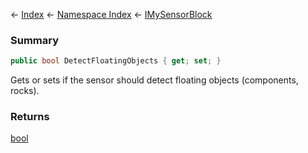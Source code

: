 ← [Index](Api-Index) ← [Namespace Index](Namespace-Index) ← [IMySensorBlock](Sandbox.ModAPI.Ingame.IMySensorBlock)

### Summary

```csharp
public bool DetectFloatingObjects { get; set; }
```

Gets or sets if the sensor should detect floating objects (components, rocks).

### Returns

[bool](https://docs.microsoft.com/en-us/dotnet/api/System.Boolean?view=netframework-4.6)


